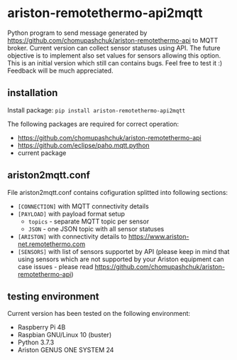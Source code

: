 # ariston-remotethermo-api2mqtt
Python program to send message generated by https://github.com/chomupashchuk/ariston-remotethermo-api to MQTT broker.
Current version can collect sensor statuses using API. The future objective is to implement also set values for sensors allowing this option.
This is an initial version which still can contains bugs.
Feel free to test it :)
Feedback will be much appreciated.

## installation

Install package:
```pip install ariston-remotethermo-api2mqtt```

The following packages are required for correct operation:
- https://github.com/chomupashchuk/ariston-remotethermo-api
- https://github.com/eclipse/paho.mqtt.python
- current package

## ariston2mqtt.conf
File ariston2mqtt.conf contains cofiguration splitted into following sections:
- ```[CONNECTION]``` with MQTT connectivity details
- ```[PAYLOAD]``` with payload format setup
  - ```topics``` - separate MQTT topic per sensor
  - ```JSON``` - one JSON topic with all sensor statuses
- ```[ARISTON]``` with connectivity details to https://www.ariston-net.remotethermo.com
- ```[SENSORS]``` with list of sensors supportet by API (please keep in mind that using sensors which are not supported by your Ariston equipment can case issues - please read https://github.com/chomupashchuk/ariston-remotethermo-api)

## testing environment
Current version has been tested on the following environment:
- Raspberry Pi 4B
- Raspbian GNU/Linux 10 (buster)
- Python 3.7.3
- Ariston GENUS ONE SYSTEM 24